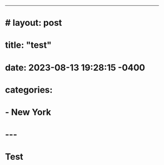 ---
# # layout: post
# title:  "test"
# date:   2023-08-13 19:28:15 -0400
# categories:
#   - New York
# ---
# Test